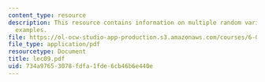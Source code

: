 ```yaml
---
content_type: resource
description: This resource contains information on multiple random variables with
  examples.
file: https://ol-ocw-studio-app-production.s3.amazonaws.com/courses/6-041-probabilistic-systems-analysis-and-applied-probability-spring-2006/734a97653078fdfa1fde6cb46b6e440e_lec09.pdf
file_type: application/pdf
resourcetype: Document
title: lec09.pdf
uid: 734a9765-3078-fdfa-1fde-6cb46b6e440e
---
```

